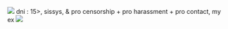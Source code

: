 ![](https://files.catbox.moe/dvdewu.gif)
dni : 15>, sissys, & pro censorship + pro harassment + pro contact, my ex
![](https://files.catbox.moe/zdp86r.gif)
